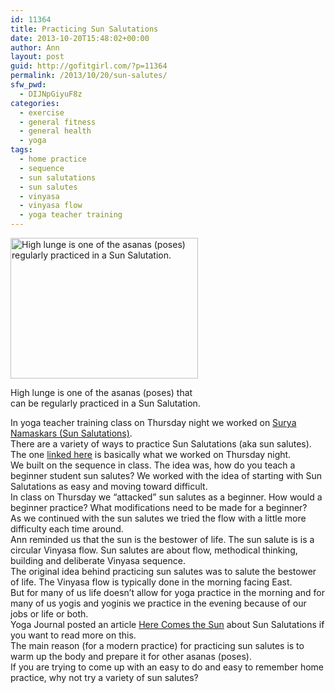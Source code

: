 ```yaml
---
id: 11364
title: Practicing Sun Salutations
date: 2013-10-20T15:48:02+00:00
author: Ann
layout: post
guid: http://gofitgirl.com/?p=11364
permalink: /2013/10/20/sun-salutes/
sfw_pwd:
  - DIJNpGiyuF8z
categories:
  - exercise
  - general fitness
  - general health
  - yoga
tags:
  - home practice
  - sequence
  - sun salutations
  - sun salutes
  - vinyasa
  - vinyasa flow
  - yoga teacher training
---
```

<div id="attachment_11369" style="width: 310px" class="wp-caption alignleft">
  <a href="http://gofitgirl.com/2013/10/sun-salutes/photo-1_4-5/" rel="attachment wp-att-11369"><img class="size-medium wp-image-11369" alt="High lunge is one of the asanas (poses) regularly practiced in a Sun Salutation." src="http://gofitgirl.com/wp-content/uploads/2013/10/photo-1_4-300x225.jpg" width="300" height="225" /></a>
  
  <p class="wp-caption-text">
    High lunge is one of the asanas (poses) that can be regularly practiced in a Sun Salutation.
  </p>
</div>

  
In yoga teacher training class on Thursday night we worked on [Surya Namaskars (Sun Salutations)](http://illuminatedhealth.com/wp-content/uploads/2012/02/sun-salutations1.jpg).  
There are a variety of ways to practice Sun Salutations (aka sun salutes). The one [linked here](http://illuminatedhealth.com/wp-content/uploads/2012/02/sun-salutations1.jpg) is basically what we worked on Thursday night.  
We built on the sequence in class. The idea was, how do you teach a beginner student sun salutes? We worked with the idea of starting with Sun Salutations as easy and moving toward difficult.  
In class on Thursday we &#8220;attacked&#8221; sun salutes as a beginner. How would a beginner practice? What modifications need to be made for a beginner?  
As we continued with the sun salutes we tried the flow with a little more difficulty each time around.  
Ann reminded us that the sun is the bestower of life. The sun salute is is a circular Vinyasa flow. Sun salutes are about flow, methodical thinking, building and deliberate Vinyasa sequence.  
The original idea behind practicing sun salutes was to salute the bestower of life. The Vinyasa flow is typically done in the morning facing East.  
But for many of us life doesn&#8217;t allow for yoga practice in the morning and for many of us yogis and yoginis we practice in the evening because of our jobs or life or both.  
Yoga Journal posted an article [Here Comes the Sun](http://www.yogajournal.com/practice/928) about Sun Salutations if you want to read more on this.  
The main reason (for a modern practice) for practicing sun salutes is to warm up the body and prepare it for other asanas (poses).  
If you are trying to come up with an easy to do and easy to remember home practice, why not try a variety of sun salutes?